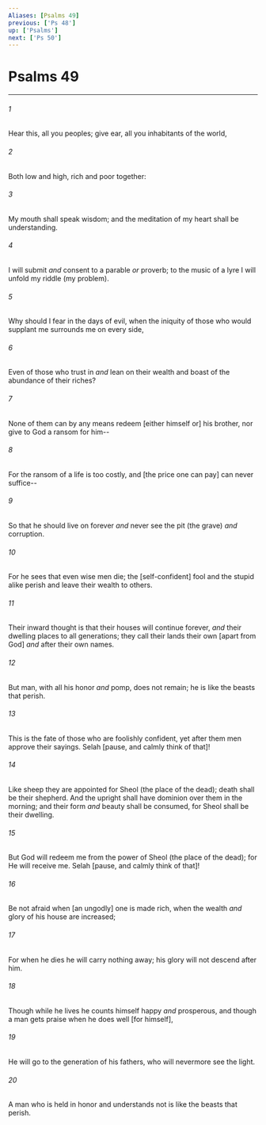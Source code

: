 ```yaml
---
Aliases: [Psalms 49]
previous: ['Ps 48']
up: ['Psalms']
next: ['Ps 50']
---
```

# Psalms 49

***














###### 1 






Hear this, all you peoples; give ear, all you inhabitants of the world, 













###### 2 






Both low and high, rich and poor together: 













###### 3 






My mouth shall speak wisdom; and the meditation of my heart shall be understanding. 













###### 4 






I will submit _and_ consent to a parable _or_ proverb; to the music of a lyre I will unfold my riddle (my problem). 













###### 5 






Why should I fear in the days of evil, when the iniquity of those who would supplant me surrounds me on every side, 













###### 6 






Even of those who trust in _and_ lean on their wealth and boast of the abundance of their riches? 













###### 7 






None of them can by any means redeem [either himself or] his brother, nor give to God a ransom for him-- 













###### 8 






For the ransom of a life is too costly, and [the price one can pay] can never suffice-- 













###### 9 






So that he should live on forever _and_ never see the pit (the grave) _and_ corruption. 













###### 10 






For he sees that even wise men die; the [self-confident] fool and the stupid alike perish and leave their wealth to others. 













###### 11 






Their inward thought is that their houses will continue forever, _and_ their dwelling places to all generations; they call their lands their own [apart from God] _and_ after their own names. 













###### 12 






But man, with all his honor _and_ pomp, does not remain; he is like the beasts that perish. 













###### 13 






This is the fate of those who are foolishly confident, yet after them men approve their sayings. Selah [pause, and calmly think of that]! 













###### 14 






Like sheep they are appointed for Sheol (the place of the dead); death shall be their shepherd. And the upright shall have dominion over them in the morning; and their form _and_ beauty shall be consumed, for Sheol shall be their dwelling. 













###### 15 






But God will redeem me from the power of Sheol (the place of the dead); for He will receive me. Selah [pause, and calmly think of that]! 













###### 16 






Be not afraid when [an ungodly] one is made rich, when the wealth _and_ glory of his house are increased; 













###### 17 






For when he dies he will carry nothing away; his glory will not descend after him. 













###### 18 






Though while he lives he counts himself happy _and_ prosperous, and though a man gets praise when he does well [for himself], 













###### 19 






He will go to the generation of his fathers, who will nevermore see the light. 













###### 20 






A man who is held in honor and understands not is like the beasts that perish.
